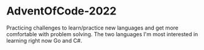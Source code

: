 # AdventOfCode-2022

Practicing challenges to learn/practice new languages and get more comfortable with problem solving. 
The two languages I'm most interested in learning right now Go and C#.
